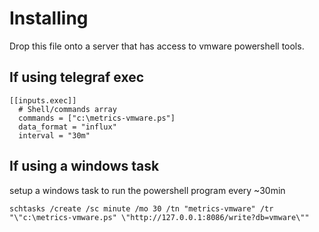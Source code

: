 Installing
=============

Drop this file onto a server that has access to vmware powershell tools.


If using telegraf exec
----------------------

``` 
[[inputs.exec]]
  # Shell/commands array
  commands = ["c:\metrics-vmware.ps"]
  data_format = "influx"
  interval = "30m"
```


If using a windows task
-----------------------

setup a windows task to run the powershell program every ~30min

```
schtasks /create /sc minute /mo 30 /tn "metrics-vmware" /tr "\"c:\metrics-vmware.ps" \"http://127.0.0.1:8086/write?db=vmware\""
```
